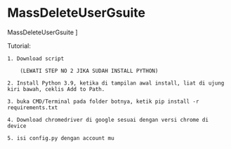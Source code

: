 # MassDeleteUserGsuite
MassDeleteUserGsuite
]

Tutorial:

    1. Download script

        (LEWATI STEP NO 2 JIKA SUDAH INSTALL PYTHON) 
        
    2. Install Python 3.9, ketika di tampilan awal install, liat di ujung kiri bawah, ceklis Add to Path. 
 
    3. buka CMD/Terminal pada folder botnya, ketik pip install -r requirements.txt
    
    4. Download chromedriver di google sesuai dengan versi chrome di device
    
    5. isi config.py dengan account mu
    
